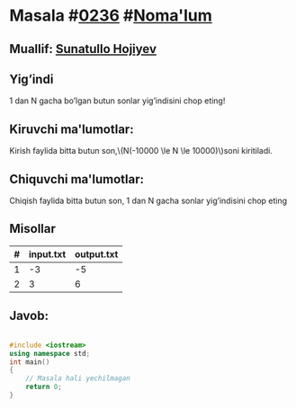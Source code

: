 
<h1>Masala #<a href="https://robocontest.uz/tasks/0236">0236</a> #<a href="https://robocontest.uz/tasks?category=1">Noma'lum</a></h1>
<h2> Muallif: <a href="https://robocontest.uz/profile/sunnat">Sunatullo Hojiyev</a></h2>
<h2>Yig’indi</h2>
<p>1 dan N gacha bo’lgan butun sonlar yig’indisini chop eting!</p>
<h2>Kiruvchi ma'lumotlar:</h2>
<p>Kirish faylida bitta butun son,\(N(-10000 \le N \le 10000)\)soni kiritiladi.</p>
<h2>Chiquvchi ma'lumotlar:</h2>
<p>Chiqish faylida bitta butun son, 1 dan N gacha sonlar yig’indisini chop eting</p>
<h2>Misollar</h2>
<table>
    <thead>
        <tr>
            <th>#</th>
            <th>input.txt</th>
            <th>output.txt</th>
        </tr>
    </thead>
    <tbody>
            <tr>
                <td>1</td>
                <td>-3</td>
                <td>-5</td>
            </tr>
            <tr>
                <td>2</td>
                <td>3</td>
                <td>6</td>
            </tr>
    </tbody>
    </table>
    
<h2>Javob:</h2>

######
```cpp
#include <iostream>
using namespace std;
int main()
{
    // Masala hali yechilmagan
    return 0;
}
```
